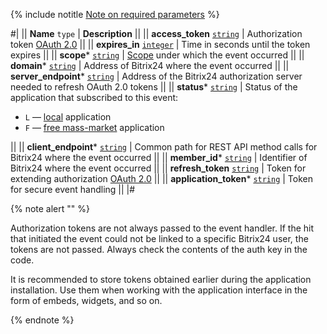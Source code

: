 {% include notitle [Note on required parameters](required.md) %}

#|
|| **Name**
`type` | **Description** ||
|| **access_token**
[`string`](/api-reference/data-types.html) | Authorization token [OAuth 2.0](/settings/oauth/index.html) ||
|| **expires_in**
[`integer`](/api-reference/data-types.html) | Time in seconds until the token expires ||
|| **scope***
[`string`](/api-reference/data-types.html) | [Scope](/api-reference/scopes/permissions.html) under which the event occurred ||
|| **domain***
[`string`](/api-reference/data-types.html) | Address of Bitrix24 where the event occurred ||
|| **server_endpoint***
[`string`](/api-reference/data-types.html) | Address of the Bitrix24 authorization server needed to refresh OAuth 2.0 tokens ||
|| **status***
[`string`](/api-reference/data-types.html) | Status of the application that subscribed to this event:

- `L` — [local](/local-integrations/local-apps.html) application
- `F` — [free mass-market](/market/index.html) application

||
|| **client_endpoint***
[`string`](/api-reference/data-types.html) | Common path for REST API method calls for Bitrix24 where the event occurred ||
|| **member_id***
[`string`](/api-reference/data-types.html) | Identifier of Bitrix24 where the event occurred ||
|| **refresh_token**
[`string`](/api-reference/data-types.html) | Token for extending authorization [OAuth 2.0](/settings/oauth/index.html) ||
|| **application_token***
[`string`](/api-reference/data-types.html) | Token for secure event handling ||
|#

{% note alert "" %}

Authorization tokens are not always passed to the event handler. If the hit that initiated the event could not be linked to a specific Bitrix24 user, the tokens are not passed. Always check the contents of the auth key in the code.

It is recommended to store tokens obtained earlier during the application installation. Use them when working with the application interface in the form of embeds, widgets, and so on.

{% endnote %}